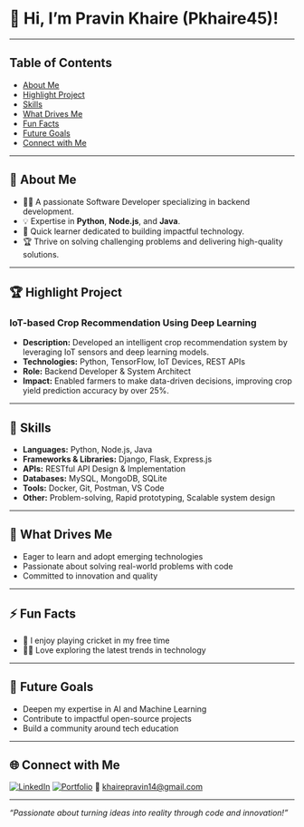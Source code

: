 # 👋 Hi, I’m Pravin Khaire (Pkhaire45)!

---

## Table of Contents
- [About Me](#-about-me)
- [Highlight Project](#-highlight-project)
- [Skills](#-skills)
- [What Drives Me](#-what-drives-me)
- [Fun Facts](#-fun-facts)
- [Future Goals](#-future-goals)
- [Connect with Me](#-connect-with-me)

---

## 🚀 About Me
- 🧑‍💻 A passionate Software Developer specializing in backend development.
- 💡 Expertise in **Python**, **Node.js**, and **Java**.
- 🌱 Quick learner dedicated to building impactful technology.
- 🏆 Thrive on solving challenging problems and delivering high-quality solutions.

---

## 🏆 Highlight Project

### IoT-based Crop Recommendation Using Deep Learning
- **Description:** Developed an intelligent crop recommendation system by leveraging IoT sensors and deep learning models.
- **Technologies:** Python, TensorFlow, IoT Devices, REST APIs
- **Role:** Backend Developer & System Architect
- **Impact:** Enabled farmers to make data-driven decisions, improving crop yield prediction accuracy by over 25%.

---

## 💼 Skills

- **Languages:** Python, Node.js, Java
- **Frameworks & Libraries:** Django, Flask, Express.js
- **APIs:** RESTful API Design & Implementation
- **Databases:** MySQL, MongoDB, SQLite
- **Tools:** Docker, Git, Postman, VS Code
- **Other:** Problem-solving, Rapid prototyping, Scalable system design

---


## 🎯 What Drives Me

- Eager to learn and adopt emerging technologies
- Passionate about solving real-world problems with code
- Committed to innovation and quality

---

## ⚡ Fun Facts
- 🏏 I enjoy playing cricket in my free time
- 🧑‍💻 Love exploring the latest trends in technology

---

## 🎯 Future Goals
- Deepen my expertise in AI and Machine Learning
- Contribute to impactful open-source projects
- Build a community around tech education

---

## 🌐 Connect with Me

[![LinkedIn](https://img.shields.io/badge/LinkedIn-blue?logo=linkedin&logoColor=white)](https://www.linkedin.com/in/pravinkhaire/)
[![Portfolio](https://img.shields.io/badge/Portfolio-website-green)](https://pkhaire45.github.io/portfolio/)
📧 khairepravin14@gmail.com

---

*“Passionate about turning ideas into reality through code and innovation!”*
